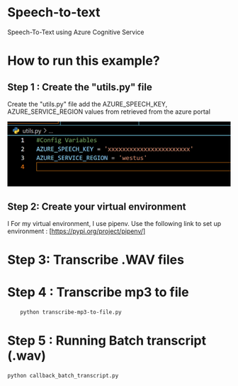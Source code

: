 # Speech-to-text

Speech-To-Text using Azure Cognitive Service

# How to run this example?

## Step 1 : Create the "utils.py" file

Create the "utils.py" file add the AZURE_SPEECH_KEY, AZURE_SERVICE_REGION values from retrieved from the azure portal

![](img/utils.py.png)

## Step 2: Create your virtual environment 
 I
 For my virtual environment, I use pipenv. Use the following link to set up environment : [https://pypi.org/project/pipenv/]
 # Step 3: Transcribe .WAV files 

# Step 4 : Transcribe mp3 to file 

```sh
    python transcribe-mp3-to-file.py 
```
# Step 5 : Running Batch transcript  (.wav)

```sh
python callback_batch_transcript.py
```